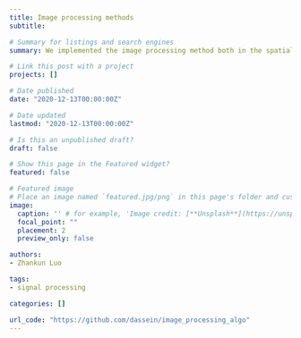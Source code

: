 ```yaml
---
title: Image processing methods
subtitle: 

# Summary for listings and search engines
summary: We implemented the image processing method both in the spatial domain and frequency domain. For instance, we developed the codes not only for auto-contrast, histogram matching, spatial filters such as Gauss, Laplace, LoG, the weighted median in the spatial domain; but also for 2d DFT, 2d DCT based on FFT, filters in the frequency domain

# Link this post with a project
projects: []

# Date published
date: "2020-12-13T00:00:00Z"

# Date updated
lastmod: "2020-12-13T00:00:00Z"

# Is this an unpublished draft?
draft: false

# Show this page in the Featured widget?
featured: false

# Featured image
# Place an image named `featured.jpg/png` in this page's folder and customize its options here.
image:
  caption: '' # for example, 'Image credit: [**Unsplash**](https://unsplash.com/photos/CpkOjOcXdUY)'
  focal_point: ""
  placement: 2
  preview_only: false

authors:
- Zhankun Luo

tags:
- signal processing

categories: []

url_code: "https://github.com/dassein/image_processing_algo"
---
```



